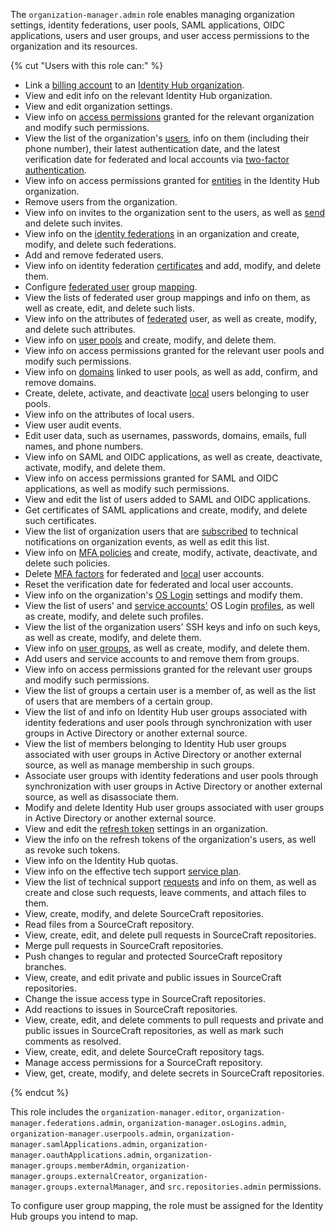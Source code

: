 The `organization-manager.admin` role enables managing organization settings, identity federations, user pools, SAML applications, OIDC applications, users and user groups, and user access permissions to the organization and its resources.

{% cut "Users with this role can:" %}

* Link a [billing account](../../billing/concepts/billing-account.md) to an [Identity Hub organization](../../organization/concepts/organization.md).
* View and edit info on the relevant Identity Hub organization.
* View and edit organization settings.
* View info on [access permissions](../../iam/concepts/access-control/index.md) granted for the relevant organization and modify such permissions.
* View the list of the organization's [users](../../organization/concepts/mfa.md), info on them (including their phone number), their latest authentication date, and the latest verification date for federated and local accounts via [two-factor authentication](../../organization/concepts/mfa.md).
* View info on access permissions granted for [entities](../../iam/concepts/access-control/index.md#subject) in the Identity Hub organization.
* Remove users from the organization.
* View info on invites to the organization sent to the users, as well as [send](../../organization/operations/add-account.md#send-invitation) and delete such invites.
* View info on the [identity federations](../../organization/concepts/add-federation.md) in an organization and create, modify, and delete such federations.
* Add and remove federated users.
* View info on identity federation [certificates](../../organization/concepts/add-federation.md#build-trust) and add, modify, and delete them.
* Configure [federated user](../../iam/concepts/users/accounts.md#saml-federation) group [mapping](../../organization/concepts/add-federation.md#group-mapping).
* View the lists of federated user group mappings and info on them, as well as create, edit, and delete such lists.
* View info on the attributes of [federated](../../iam/concepts/users/accounts.md#saml-federation) user, as well as create, modify, and delete such attributes.
* View info on [user pools](../../organization/concepts/user-pools.md) and create, modify, and delete them.
* View info on access permissions granted for the relevant user pools and modify such permissions.
* View info on [domains](../../organization/concepts/domains.md) linked to user pools, as well as add, confirm, and remove domains.
* Create, delete, activate, and deactivate [local](../../iam/concepts/users/accounts.md#local) users belonging to user pools.
* View info on the attributes of local users.
* View user audit events.
* Edit user data, such as usernames, passwords, domains, emails, full names, and phone numbers.
* View info on SAML and OIDC applications, as well as create, deactivate, activate, modify, and delete them.
* View info on access permissions granted for SAML and OIDC applications, as well as modify such permissions.
* View and edit the list of users added to SAML and OIDC applications.
* Get certificates of SAML applications and create, modify, and delete such certificates.
* View the list of organization users that are [subscribed](../../organization/operations/subscribe-user-for-notifications.md) to technical notifications on organization events, as well as edit this list.
* View info on [MFA policies](../../organization/concepts/mfa.md#mfa-policies) and create, modify, activate, deactivate, and delete such policies.
* Delete [MFA factors](../../iam/concepts/users/accounts.md#saml-federation) for federated and [local](../../iam/concepts/users/accounts.md#saml-federation) user accounts.
* Reset the verification date for federated and local user accounts.
* View info on the organization's [OS Login](../../organization/concepts/os-login.md) settings and modify them.
* View the list of users' and [service accounts'](../../iam/concepts/users/service-accounts.md) OS Login [profiles](../../organization/concepts/os-login.md#os-login-profiles), as well as create, modify, and delete such profiles.
* View the list of the organization users' SSH keys and info on such keys, as well as create, modify, and delete them.
* View info on [user groups](../../organization/concepts/groups.md), as well as create, modify, and delete them.
* Add users and service accounts to and remove them from groups.
* View info on access permissions granted for the relevant user groups and modify such permissions.
* View the list of groups a certain user is a member of, as well as the list of users that are members of a certain group.
* View the list of and info on Identity Hub user groups associated with identity federations and user pools through synchronization with user groups in Active Directory or another external source.
* View the list of members belonging to Identity Hub user groups associated with user groups in Active Directory or another external source, as well as manage membership in such groups.
* Associate user groups with identity federations and user pools through synchronization with user groups in Active Directory or another external source, as well as disassociate them.
* Modify and delete Identity Hub user groups associated with user groups in Active Directory or another external source.
* View and edit the [refresh token](../../iam/concepts/authorization/refresh-token.md) settings in an organization.
* View the info on the refresh tokens of the organization's users, as well as revoke such tokens.
* View info on the Identity Hub quotas.
* View info on the effective tech support [service plan](../../support/pricing.md#effective-plans).
* View the list of technical support [requests](../../support/overview.md) and info on them, as well as create and close such requests, leave comments, and attach files to them.
* View, create, modify, and delete SourceCraft repositories.
* Read files from a SourceCraft repository.
* View, create, edit, and delete pull requests in SourceCraft repositories.
* Merge pull requests in SourceCraft repositories.
* Push changes to regular and protected SourceCraft repository branches.
* View, create, and edit private and public issues in SourceCraft repositories.
* Change the issue access type in SourceCraft repositories.
* Add reactions to issues in SourceCraft repositories.
* View, create, edit, and delete comments to pull requests and private and public issues in SourceCraft repositories, as well as mark such comments as resolved.
* View, create, edit, and delete SourceCraft repository tags.
* Manage access permissions for a SourceCraft repository.
* View, get, create, modify, and delete secrets in SourceCraft repositories.

{% endcut %}

This role includes the `organization-manager.editor`, `organization-manager.federations.admin`, `organization-manager.osLogins.admin`, `organization-manager.userpools.admin`, `organization-manager.samlApplications.admin`, `organization-manager.oauthApplications.admin`, `organization-manager.groups.memberAdmin`, `organization-manager.groups.externalCreator`, `organization-manager.groups.externalManager`, and `src.repositories.admin` permissions.

To configure user group mapping, the role must be assigned for the Identity Hub groups you intend to map.